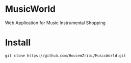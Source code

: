# MusicWorld
Web Application for Music Instrumental Shopping
# Install 
    git clone https://github.com/HoucemZribi/MusicWorld.git
